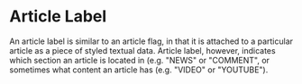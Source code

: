 # Article Label

An article label is similar to an article flag, in that it is attached to a
particular article as a piece of styled textual data. Article label, however,
indicates which section an article is located in (e.g. "NEWS" or "COMMENT", or
sometimes what content an article has (e.g. "VIDEO" or "YOUTUBE").
